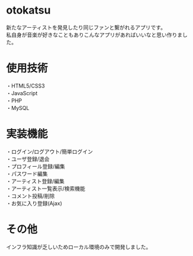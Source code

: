 # otokatsu
新たなアーティストを発見したり同じファンと繋がれるアプリです。<br>
私自身が音楽が好きなこともありこんなアプリがあればいいなと思い作りました。

# 使用技術
・HTML5/CSS3<br>
・JavaScript<br>
・PHP<br>
・MySQL<br>

# 実装機能
・ログイン/ログアウト/簡単ログイン<br>
・ユーザ登録/退会<br>
・プロフィール登録/編集<br>
・パスワード編集<br>
・アーティスト登録/編集<br>
・アーティスト一覧表示/検索機能<br>
・コメント投稿/削除<br>
・お気に入り登録(Ajax)<br>

# その他
インフラ知識が乏しいためローカル環境のみで開発しました。
